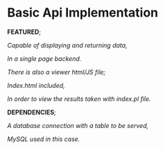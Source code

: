 <h1>Basic Api Implementation</h1>

**FEATURED**;

  *Capable of displaying and returning data,* 

  *In a single page backend.*

  *There is also a viewer html/JS file;*

  *Index.html included,*

  *In order to view the results taken with index.pl file.*


**DEPENDENCIES**;

  *A database connection with a table to be served,* 

  *MySQL used in this case.*
